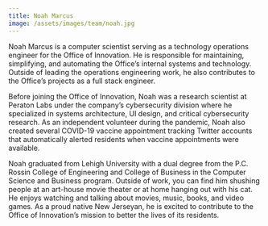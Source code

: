 ```yaml
---
title: Noah Marcus
image: /assets/images/team/noah.jpg
---
```


Noah Marcus is a computer scientist serving as a technology operations engineer for the Office of Innovation. He is responsible for maintaining, simplifying, and automating the Office’s internal systems and technology. Outside of leading the operations engineering work, he also contributes to the Office’s projects as a full stack engineer.

Before joining the Office of Innovation, Noah was a research scientist at Peraton Labs under the company’s cybersecurity division where he specialized in systems architecture, UI design, and critical cybersecurity research. As an independent volunteer during the pandemic, Noah also created several COVID-19 vaccine appointment tracking Twitter accounts that automatically alerted residents when vaccine appointments were available.

Noah graduated from Lehigh University with a dual degree from the P.C. Rossin College of Engineering and College of Business in the Computer Science and Business program. Outside of work, you can find him shushing people at an art-house movie theater or at home hanging out with his cat. He enjoys watching and talking about movies, music, books, and video games. As a proud native New Jerseyan, he is excited to contribute to the Office of Innovation’s mission to better the lives of its residents.
